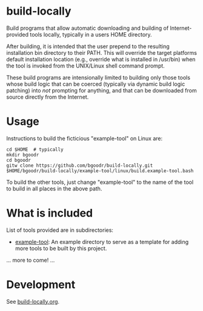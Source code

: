build-locally
=============

Build programs that allow automatic downloading and building of
Internet-provided tools locally, typically in a users HOME
directory. 

After building, it is intended that the user prepend to the resulting
installation bin directory to their PATH. This will override the
target platforms default installation location (e.g., override what is
installed in /usr/bin) when the tool is invoked from the UNIX/Linux
shell command prompt.

These build programs are intensionally limited to building only those
tools whose build logic that can be coerced (typically via dynamic
build logic patching) into *not* prompting for anything, and that can
be downloaded from source directly from the Internet.

Usage
=====

Instructions to build the ficticious "example-tool" on Linux are:

    cd $HOME  # typically
    mkdir bgoodr
    cd bgoodr
    gitw clone https://github.com/bgoodr/build-locally.git
    $HOME/bgoodr/build-locally/example-tool/linux/build.example-tool.bash

To build the other tools, just change "example-tool" to the name of
the tool to build in all places in the above path.

What is included
================

List of tools provided are in subdirectories:

* [example-tool](example-tool/README.md): An example directory to serve
as a template for adding more tools to be built by this project.

... more to come! ...

Development
===========

See [build-locally.org](build-locally.org).
